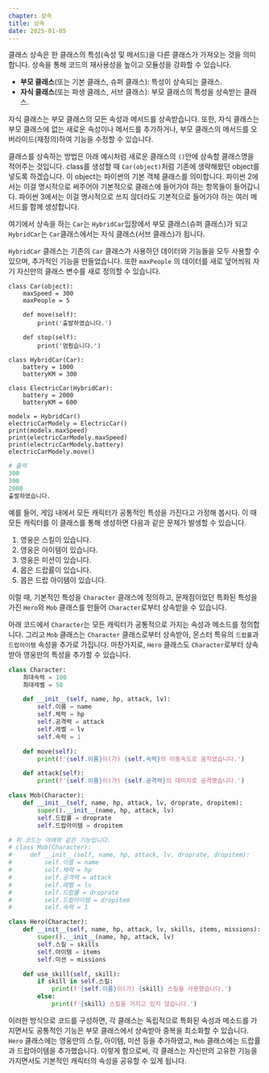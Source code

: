 ```yaml
---
chapter: 상속
title: 상속
date: 2025-01-05
---
```


클래스 상속은 한 클래스의 특성(속성 및 메서드)을 다른 클래스가 가져오는 것을 의미합니다. 상속을 통해 코드의 재사용성을 높이고 모듈성을 강화할 수 있습니다.

- **부모 클래스**(또는 기본 클래스, 슈퍼 클래스): 특성이 상속되는 클래스.
- **자식 클래스**(또는 파생 클래스, 서브 클래스): 부모 클래스의 특성을 상속받는 클래스.

자식 클래스는 부모 클래스의 모든 속성과 메서드를 상속받습니다. 또한, 자식 클래스는 부모 클래스에 없는 새로운 속성이나 메서드를 추가하거나, 부모 클래스의 메서드를 오버라이드(재정의)하여 기능을 수정할 수 있습니다.

클래스를 상속하는 방법은 아래 예시처럼 새로운 클래스의 `()`안에 상속할 클래스명을 적어주는 것입니다. class를 생성할 때 `Car(object)`처럼 기존에 생략해왔던 object를 넣도록 하겠습니다. 이 object는 파이썬의 기본 객체 클래스를 의미합니다. 파이썬 2에서는 이걸 명시적으로 써주어야 기본적으로 클래스에 들어가야 하는 항목들이 들어갑니다. 파이썬 3에서는 이걸 명시적으로 쓰지 않더라도 기본적으로 들어가야 하는 여러 메서드를 함께 생성합니다.

여기에서 상속을 하는 `Car`는 `HybridCar`입장에서 부모 클래스(슈퍼 클래스)가 되고 `HybridCar`는 `Car`클래스에서는 자식 클래스(서브 클래스)가 됩니다.

`HybridCar` 클래스는 기존의 `Car` 클래스가 사용하던 데이터와 기능들을 모두 사용할 수 있으며, 추가적인 기능을 만들었습니다. 또한 `maxPeople` 의 데이터를 새로 덮어씌워 자기 자신만의 클래스 변수를 새로 정의할 수 있습니다.

```python-exec
class Car(object):
    maxSpeed = 300
    maxPeople = 5

    def move(self):
        print('출발하였습니다.')

    def stop(self):
        print('멈췄습니다.')

class HybridCar(Car):
    battery = 1000
    batteryKM = 300

class ElectricCar(HybridCar):
    battery = 2000
    batteryKM = 600

modelx = HybridCar()
electricCarModely = ElectricCar()
print(modelx.maxSpeed)
print(electricCarModely.maxSpeed)
print(electricCarModely.battery)
electricCarModely.move()
```

```python
# 출력
300
300
2000
출발하였습니다.
```

예를 들어, 게임 내에서 모든 캐릭터가 공통적인 특성을 가진다고 가정해 봅시다. 이 때 모든 캐릭터를 이 클래스를 통해 생성하면 다음과 같은 문제가 발생할 수 있습니다.

1. 영웅은 스킬이 있습니다.
2. 영웅은 아이템이 있습니다.
3. 영웅은 미션이 있습니다.
4. 몹은 드랍률이 있습니다.
5. 몹은 드랍 아이템이 있습니다.

이럴 때, 기본적인 특성을 `Character` 클래스에 정의하고, 문제점이었던 특화된 특성을 가진 `Hero`와 `Mob` 클래스를 만들어 `Character`로부터 상속받을 수 있습니다.

아래 코드에서 `Character`는 모든 캐릭터가 공통적으로 가지는 속성과 메소드를 정의합니다. 그리고 `Mob` 클래스는 `Character` 클래스로부터 상속받아, 몬스터 특유의 `드랍률`과 `드랍아이템` 속성을 추가로 가집니다. 마찬가지로, `Hero` 클래스도 `Character`로부터 상속받아 영웅만의 특성을 추가할 수 있습니다.

```python
class Character:
    최대속력 = 100
    최대레벨 = 50

    def __init__(self, name, hp, attack, lv):
        self.이름 = name
        self.체력 = hp
        self.공격력 = attack
        self.레벨 = lv
        self.속력 = 1

    def move(self):
        print(f'{self.이름}이(가) {self.속력}의 이동속도로 움직였습니다.')

    def attack(self):
        print(f'{self.이름}이(가) {self.공격력}의 데미지로 공격했습니다.')

class Mob(Character):
    def __init__(self, name, hp, attack, lv, droprate, dropitem):
        super().__init__(name, hp, attack, lv)
        self.드랍률 = droprate
        self.드랍아이템 = dropitem

# 위 코드는 아래와 같은 기능입니다.
# class Mob(Character):
#     def __init__(self, name, hp, attack, lv, droprate, dropitem):
#         self.이름 = name
#         self.체력 = hp
#         self.공격력 = attack
#         self.레벨 = lv
#         self.드랍률 = droprate
#         self.드랍아이템 = dropitem
#         self.속력 = 1

class Hero(Character):
    def __init__(self, name, hp, attack, lv, skills, items, missions):
        super().__init__(name, hp, attack, lv)
        self.스킬 = skills
        self.아이템 = items
        self.미션 = missions

    def use_skill(self, skill):
        if skill in self.스킬:
            print(f'{self.이름}이(가) {skill} 스킬을 사용했습니다.')
        else:
            print(f'{skill} 스킬을 가지고 있지 않습니다.')
```

이러한 방식으로 코드를 구성하면, 각 클래스는 독립적으로 특화된 속성과 메소드를 가지면서도 공통적인 기능은 부모 클래스에서 상속받아 중복을 최소화할 수 있습니다. `Hero` 클래스에는 영웅만의 스킬, 아이템, 미션 등을 추가하였고, `Mob` 클래스에는 드랍률과 드랍아이템을 추가했습니다. 이렇게 함으로써, 각 클래스는 자신만의 고유한 기능을 가지면서도 기본적인 캐릭터의 속성을 공유할 수 있게 됩니다.
